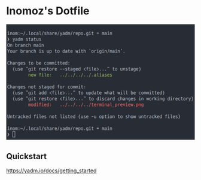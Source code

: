 # Inomoz's Dotfile
![Terminal Preview](./terminal_preview.png)


## Quickstart
https://yadm.io/docs/getting_started

<style type="text/css">
    img {
        width: 790px;
    }
</style>
